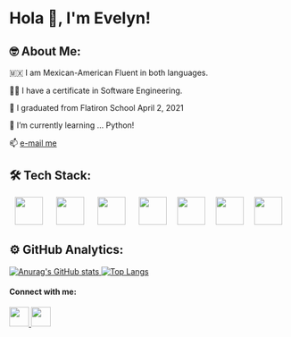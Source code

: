 # Hola 👋, I'm Evelyn!

## 🤓 About Me:
🇲🇽 I am Mexican-American Fluent in both languages.

👩‍💻 I have a certificate in Software Engineering.

📜 I graduated from Flatiron School April 2, 2021

🌱 I’m currently learning ... Python!

📫 [e-mail me](mailto:hernandeze791@gmail.com?subject=[GitHub]%20Hello)


## 🛠️ Tech Stack:
<p float="left">
  <img src="https://cdn.jsdelivr.net/npm/programming-languages-logos/src/javascript/javascript.png" hspace="10" height="50">
  <img src="https://cdn.jsdelivr.net/npm/programming-languages-logos/src/ruby/ruby.png" hspace="10" height="50">
  <img src="https://cdn.jsdelivr.net/npm/programming-languages-logos/src/html/html.png" hspace="10" height="50">
  <img src="https://cdn.freebiesupply.com/logos/large/2x/css3-logo-png-transparent.png" hspace="10" height="50">
  <img src="https://prolevelprogramming.com/wp-content/uploads/2020/02/stickeroid_5bf5475aa0ad1.png" hspace="5" height="50">
  <img src="https://1000logos.net/wp-content/uploads/2020/08/Ruby-on-Rails-Logo.png" hspace="10" height="50">
  <img src="https://upload.wikimedia.org/wikipedia/commons/thumb/a/a7/React-icon.svg/1280px-React-icon.svg.png" hspace="5" height="50">
</p>

## ⚙️ GitHub Analytics:
[![Anurag's GitHub stats](https://github-readme-streak-stats.herokuapp.com/?user=Epic91&theme=radical&hide_border=true)
](https://git.io/streak-stats)
[![Top Langs](https://github-readme-stats.vercel.app/api/top-langs/?username=Epic91&layout=compact&theme=radical&hide_border=true)](https://github.com/Epic91/github-readme-stats)


#### Connect with me:

<a href="https://www.linkedin.com/in/evhernandez7/">
  <img src="https://pngmind.com/wp-content/uploads/2019/08/Linkedin-Logo-Png-Transparent-Background.png" height="35" />
</a>
<a href="https://evher.medium.com/">
  <img src="https://cdn1.iconfinder.com/data/icons/social-media-circle-7/512/Circled_Medium_svg5-512.png" height="35" />
</a>

<!--
**Epic91/Epic91** is a ✨ _special_ ✨ repository because its `README.md` (this file) appears on your GitHub profile.

Here are some ideas to get you started:

- 🔭 I’m currently working on ...
- 🌱 I’m currently learning ...
- 👯 I’m looking to collaborate on ...
- 🤔 I’m looking for help with ...
- 💬 Ask me about ...
- 📫 How to reach me: ...
- 😄 Pronouns: ...
- ⚡ Fun fact: ...
-->
